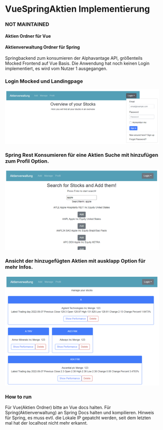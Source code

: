 # VueSpringAktien Implementierung
### NOT MAINTAINED

#### Aktien Ordner für Vue

#### Aktienverwaltung Ordner für Spring

Springbackend zum konsumieren der Alphavantage API, größenteils Mocked Frontend auf Vue Basis. Die Anwendung hat noch keinen Login implementiert, es wird vom Nutzer 1 ausgegangen.

### Login Mocked und Landingpage
![Mocked Logint](https://github.com/dsimonow/VueSpringAktien/blob/main/screen1vueproject.png?raw=true)

### Spring Rest Konsumieren für eine Aktien Suche mit hinzufügen zum Profil Option.
![Übersichtsbild wie Kafka zwischen Spring und Neo4j/Zipkin steht](https://github.com/dsimonow/VueSpringAktien/blob/main/screen2vue.png?raw=true)

### Ansicht der hinzugefügten Aktien mit ausklapp Option für mehr Infos.
![Übersichtsbild wie Kafka zwischen Spring und Neo4j/Zipkin steht](https://github.com/dsimonow/VueSpringAktien/blob/main/screen3vue.png?raw=true)

### How to run
Für Vue(Aktien Ordner) bitte an Vue docs halten. Für Spring(Aktienverwaltung) an Spring Docs halten und kompilieren. Hinweis für Spring, es muss evtl. die Lokale IP gepatcht werden, seit dem letzten mal hat der localhost nicht mehr erkannt. 
